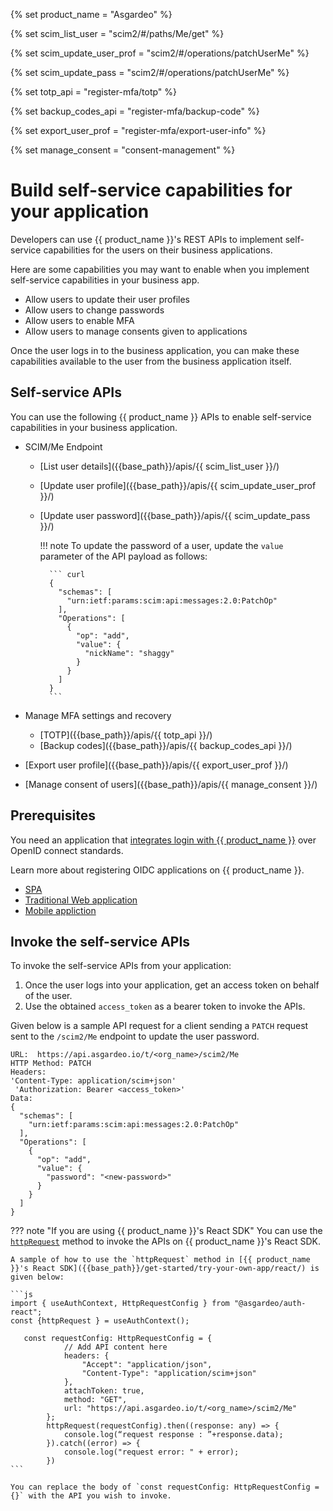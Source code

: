 {% set product_name = "Asgardeo" %}

{% set scim_list_user = "scim2/#/paths/Me/get" %}

{% set scim_update_user_prof = "scim2/#/operations/patchUserMe" %}

{% set scim_update_pass = "scim2/#/operations/patchUserMe" %}

{% set totp_api = "register-mfa/totp" %}

{% set backup_codes_api = "register-mfa/backup-code" %}

{% set export_user_prof = "register-mfa/export-user-info" %}

{% set manage_consent = "consent-management" %}

# Build self-service capabilities for your application

Developers can use {{ product_name }}'s REST APIs to implement self-service capabilities for the users on their business applications.

Here are some capabilities you may want to enable when you implement self-service capabilities in your business app.

- Allow users to update their user profiles
- Allow users to change passwords
- Allow users to enable MFA
- Allow users to manage consents given to applications

Once the user logs in to the business application, you can make these capabilities available to the user from the business application itself.

## Self-service APIs
You can use the following {{ product_name }} APIs to enable self-service capabilities in your business application.

- SCIM/Me Endpoint

    - [List user details]({{base_path}}/apis/{{ scim_list_user }}/)
    - [Update user profile]({{base_path}}/apis/{{ scim_update_user_prof }}/)
    - [Update user password]({{base_path}}/apis/{{ scim_update_pass }}/)

        !!! note
            To update the password of a user, update the `value` parameter of the API payload as follows:

            ``` curl 
            {
              "schemas": [
                "urn:ietf:params:scim:api:messages:2.0:PatchOp"
              ],
              "Operations": [
                {
                  "op": "add",
                  "value": {
                    "nickName": "shaggy"
                  }
                }
              ]
            }
            ```

- Manage MFA settings and recovery
  
    - [TOTP]({{base_path}}/apis/{{ totp_api }}/)
    - [Backup codes]({{base_path}}/apis/{{ backup_codes_api }}/)

- [Export user profile]({{base_path}}/apis/{{ export_user_prof }}/)
- [Manage consent of users]({{base_path}}/apis/{{ manage_consent }}/)

## Prerequisites

You need an application that [integrates login with {{ product_name }}]({{base_path}}/guides/authentication/add-login-to-apps/) over OpenID connect standards.

Learn more about registering OIDC applications on {{ product_name }}.

- [SPA]({{base_path}}/guides/applications/register-single-page-app/)
- [Traditional Web application]({{base_path}}/guides/applications/register-oidc-web-app/)
- [Mobile appliction]({{base_path}}/guides/applications/register-mobile-app/)


## Invoke the self-service APIs

To invoke the self-service APIs from your application:

1. Once the user logs into your application, get an access token on behalf of the user.
2. Use the obtained `access_token` as a bearer token to invoke the APIs.

Given below is a sample API request for a client sending a `PATCH` request sent to the `/scim2/Me` endpoint to update the user password.

``` curl
URL:  https://api.asgardeo.io/t/<org_name>/scim2/Me
HTTP Method: PATCH
Headers:
'Content-Type: application/scim+json'
 'Authorization: Bearer <access_token>'
Data:
{
  "schemas": [
    "urn:ietf:params:scim:api:messages:2.0:PatchOp"
  ],
  "Operations": [
    {
      "op": "add",
      "value": {
        "password": "<new-password>"
      }
    }
  ]
}
```

??? note "If you are using {{ product_name }}'s React SDK"
    You can use the <code>[httpRequest](https://github.com/asgardeo/asgardeo-auth-react-sdk/blob/main/API.md#httprequest)</code> method to invoke the APIs on {{ product_name }}'s React SDK.

    A sample of how to use the `httpRequest` method in [{{ product_name }}'s React SDK]({{base_path}}/get-started/try-your-own-app/react/) is given below:
    
    ```js
    import { useAuthContext, HttpRequestConfig } from "@asgardeo/auth-react";
    const {httpRequest } = useAuthContext();
    
       const requestConfig: HttpRequestConfig = {
                // Add API content here
                headers: {
                    "Accept": "application/json",
                    "Content-Type": "application/scim+json"
                },
                attachToken: true,
                method: "GET",
                url: "https://api.asgardeo.io/t/<org_name>/scim2/Me"
            };
            httpRequest(requestConfig).then((response: any) => {
                console.log(“request response : ”+response.data);
            }).catch((error) => {
                console.log("request error: " + error);
            })
    ```
    
    You can replace the body of `const requestConfig: HttpRequestConfig = {}` with the API you wish to invoke.